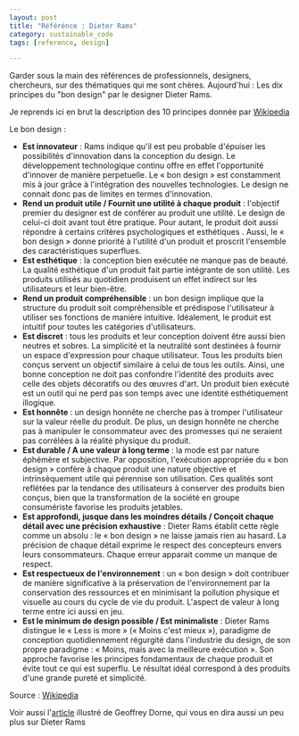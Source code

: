 ```yaml
---
layout: post
title: "Référénce : Dieter Rams"
category: sustainable_code
tags: [reference, design]

---
```


Garder sous la main des références de professionnels, designers, chercheurs, sur des thématiques qui me sont chères. Aujourd'hui : Les dix principes du "bon design" par le designer Dieter Rams.

<!--more-->

Je reprends ici en brut la description des 10 principes donnée par [Wikipedia][source]

Le bon design :

- **Est innovateur** : Rams indique qu'il est peu probable d'épuiser les possibilités d'innovation dans la conception du design. Le développement technologique continu offre en effet l'opportunité d'innover de manière perpetuelle. Le « bon design » est constamment mis à jour grâce à l'intégration des nouvelles technologies. Le design ne connait donc pas de limites en termes d'innovation.
- **Rend un produit utile / Fournit une utilité à chaque produit** : l'objectif premier du designer est de conférer au produit une utilité. Le design de celui-ci doit avant tout être pratique. Pour autant, le produit doit aussi répondre à certains critères psychologiques et esthétiques . Aussi, le « bon design » donne priorité à l'utilité d'un produit et proscrit l'ensemble des caractéristiques superflues.
- **Est esthétique** : la conception bien exécutée ne manque pas de beauté. La qualité esthétique d'un produit fait partie intégrante de son utilité. Les produits utilisés au quotidien produisent un effet indirect sur les utilisateurs et leur bien-être.
- **Rend un produit compréhensible** : un bon design implique que la structure du produit soit compréhensible et prédispose l'utilisateur à utiliser ses fonctions de manière intuitive. Idéalement, le produit est intuitif pour toutes les catégories d'utilisateurs.
- **Est discret** : tous les produits et leur conception doivent être aussi bien neutres et sobres. La simplicité et la neutralité sont destinées à fournir un espace d'expression pour chaque utilisateur. Tous les produits bien conçus servent un objectif similaire à celui de tous les outils. Ainsi, une bonne conception ne doit pas confondre l'identité des produits avec celle des objets décoratifs ou des œuvres d'art. Un produit bien exécuté est un outil qui ne perd pas son temps avec une identité esthétiquement illogique.
- **Est honnête** : un design honnête ne cherche pas à tromper l'utilisateur sur la valeur réelle du produit. De plus, un design honnête ne cherche pas à manipuler le consommateur avec des promesses qui ne seraient pas corrélées à la réalité physique du produit.
- **Est durable / A une valeur à long terme** : la mode est par nature éphémère et subjective. Par opposition, l'exécution appropriée du « bon design » confère à chaque produit une nature objective et intrinsèquement utile qui pérennise son utilisation. Ces qualités sont reflétées par la tendance des utilisateurs à conserver des produits bien conçus, bien que la transformation de la société en groupe consumériste favorise les produits jetables.
- **Est approfondi, jusque dans les moindres détails / Conçoit chaque détail avec une précision exhaustive** : Dieter Rams établit cette règle comme un absolu : le « bon design » ne laisse jamais rien au hasard. La précision de chaque détail exprime le respect des concepteurs envers leurs consommateurs. Chaque erreur apparait comme un manque de respect.
- **Est respectueux de l'environnement** : un « bon design » doit contribuer de manière significative à la préservation de l'environnement par la conservation des ressources et en minimisant la pollution physique et visuelle au cours du cycle de vie du produit. L'aspect de valeur à long terme entre ici aussi en jeu.
- **Est le minimum de design possible / Est minimaliste** : Dieter Rams distingue le « Less is more » (« Moins c'est mieux »), paradigme de conception quotidiennement régurgité dans l'industrie du design, de son propre paradigme : « Moins, mais avec la meilleure exécution ». Son approche favorise les principes fondamentaux de chaque produit et évite tout ce qui est superflu. Le résultat idéal correspond à des produits d'une grande pureté et simplicité.

Source : [Wikipedia][source]

Voir aussi l'[article](https://graphism.fr/les-10-grands-principes-du-design-par-dieter-rams/) illustré de Geoffrey Dorne, qui vous en dira aussi un peu plus sur Dieter Rams

[source]: https://fr.wikipedia.org/wiki/Dieter_Rams
